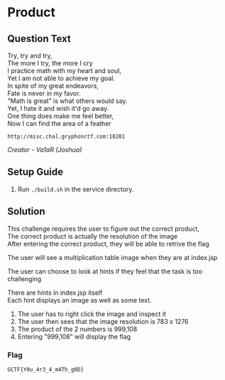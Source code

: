 # Product

## Question Text

Try, try and try,  
The more I try, the more I cry  
I practice math with my heart and soul,  
Yet I am not able to achieve my goal.    
In spite of my great endeavors,  
Fate is never in my favor.  
"Math is great" is what others would say.  
Yet, I hate it and wish it'd go away.  
One thing does make me feel better,  
Now I can find the area of a feather

`http://misc.chal.gryphonctf.com:18201`

*Creator - Va1aR (Joshua)*


## Setup Guide

1. Run `./build.sh` in the service directory.

## Solution
	
This challenge requires the user to figure out the correct product,  
The correct product is actually the resolution of the image  
After entering the correct product, they will be able to retrive the flag

The user will see a multiplication table image when they are at index.jsp

The user can choose to look at hints if they feel that the task is too challenging

There are hints in index.jsp itself  
Each hint displays an image as well as some text.

1. The user has to right click the image and inspect it
2. The user then sees that the image resolution is 783 x 1276
3. The product of the 2 numbers is 999,108
4. Entering "999,108" will display the flag
	
### Flag
`GCTF{Y0u_4r3_4_m4Th_g0D} `


